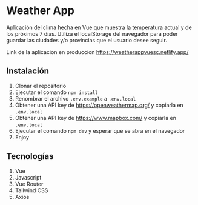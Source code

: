 # Weather App

Aplicación del clima hecha en Vue que muestra la temperatura actual y de los próximos 7 días. Utiliza el localStorage del navegador para poder guardar las ciudades y/o provincias que el usuario desee seguir.

Link de la aplicacion en produccion https://weatherappvuesc.netlify.app/

## Instalación

1. Clonar el repositorio
2. Ejecutar el comando `npm install`
3. Renombrar el archivo `.env.example` a `.env.local`
4. Obtener una API key de https://openweathermap.org/ y copiarla en `.env.local`
5. Obtener una API key de https://www.mapbox.com/ y copiarla en `.env.local`
6. Ejecutar el comando `npm dev` y esperar que se abra en el navegador
7. Enjoy

## Tecnologías

1. Vue
2. Javascript
3. Vue Router
4. Tailwind CSS
5. Axios
